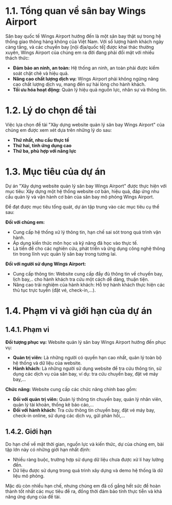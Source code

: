 # 1.1. Tổng quan về sân bay Wings Airport

Sân bay quốc tế Wings Airport hướng đến là một sân bay thật sự trong hệ thống giao thông hàng không của Việt Nam. Với số lượng hành khách ngày càng tăng, và các chuyến bay [nội địa/quốc tế] được khai thác thường xuyên, Wings Airport của chúng em ra đời đang phải đối mặt với nhiều thách thức:

- **Đảm bảo an ninh, an toàn:** Hệ thống an ninh, an toàn phải được kiểm soát chặt chẽ và hiệu quả.
- **Nâng cao chất lượng dịch vụ:** Wings Airport phải không ngừng nâng cao chất lượng dịch vụ, mang đến sự hài lòng cho hành khách.
- **Tối ưu hóa hoạt động:** Quản lý hiệu quả nguồn lực, nhân sự và thông tin.

# 1.2. Lý do chọn đề tài

Việc lựa chọn đề tài "Xây dựng website quản lý sân bay Wings Airport" của chúng em được xem xét dựa trên những lý do sau:

- **Thứ nhất, nhu cầu thực tế**
- **Thứ hai, tính ứng dụng cao**
- **Thứ ba, phù hợp với năng lực**

# 1.3. Mục tiêu của dự án

Dự án "Xây dựng website quản lý sân bay Wings Airport" được thực hiện với mục tiêu: Xây dựng một hệ thống website cơ bản, hiệu quả, đáp ứng nhu cầu quản lý và vận hành cơ bản của sân bay mô phỏng Wings Airport.

Để đạt được mục tiêu tổng quát, dự án tập trung vào các mục tiêu cụ thể sau:

**Đối với chúng em:**

- Cung cấp hệ thống xử lý thông tin, hạn chế sai sót trong quá trình vận hành.
- Áp dụng kiến thức môn học và kỹ năng đã học vào thực tế.
- Là tiền đề cho các nghiên cứu, phát triển và ứng dụng công nghệ thông tin trong lĩnh vực quản lý sân bay trong tương lai.

**Đối với người sử dụng Wings Airport:**

- Cung cấp thông tin: Website cung cấp đầy đủ thông tin về chuyến bay, lịch bay,.. cho hành khách tra cứu một cách dễ dàng, thuận tiện.
- Nâng cao trải nghiệm của hành khách: Hỗ trợ hành khách thực hiện các thủ tục trực tuyến (đặt vé, check-in,...).

# 1.4. Phạm vi và giới hạn của dự án

## 1.4.1. Phạm vi

**Đối tượng phục vụ:** Website quản lý sân bay Wings Airport hướng đến phục vụ:

- **Quản trị viên:** Là những người có quyền hạn cao nhất, quản lý toàn bộ hệ thống và dữ liệu của website.
- **Hành khách:** Là những người sử dụng website để tra cứu thông tin, sử dụng các dịch vụ của sân bay, ví dụ: tra cứu chuyến bay, đặt vé máy bay,...

**Chức năng:** Website cung cấp các chức năng chính bao gồm:

- **Đối với quản trị viên:** Quản lý thông tin chuyến bay, quản lý nhân viên, quản lý tài khoản, thống kê báo cáo,...
- **Đối với hành khách:** Tra cứu thông tin chuyến bay, đặt vé máy bay, check-in online, sử dụng các dịch vụ, gửi phản hồi,...

## 1.4.2. Giới hạn

Do hạn chế về mặt thời gian, nguồn lực và kiến thức, dự của chúng em, bài tập lớn này có những giới hạn nhất định:

- Nhiều ràng buộc, trường hợp sử dụng dữ liệu chưa được xử lí hay lường đến.
- Dữ liệu được sử dụng trong quá trình xây dựng và demo hệ thống là dữ liệu mô phỏng.

Mặc dù còn nhiều hạn chế, nhưng chúng em đã cố gắng hết sức để hoàn thành tốt nhất các mục tiêu đề ra, đồng thời đảm bảo tính thực tiễn và khả năng ứng dụng của đề tài.

